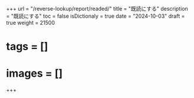 +++
url = "/reverse-lookup/report/readed/"
title = "既読にする"
description = "既読にする"
toc = false
isDictionaly = true
date = "2024-10-03"
draft = true
weight = 21500
# tags = []
# images = []
+++
